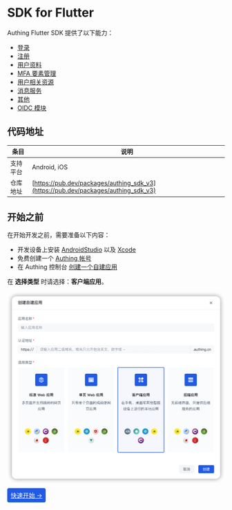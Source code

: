 # SDK for Flutter

<LastUpdated/>

Authing Flutter SDK 提供了以下能力：

* [登录](./apis/login.md)
* [注册](./apis/register.md)
* [用户资料](./apis/user.md)
* [MFA 要素管理](./apis/mfa.md)
* [用户相关资源](./apis/user-resources.md)
* [消息服务](./apis/message.md)
* [其他](./apis/utils.md)
* [OIDC 模块](./apis/oidc.md)

## 代码地址

| 条目     | 说明                                                         |
| -------- | ------------------------------------------------------------ |
| 支持平台 | Android, iOS                                                 |
| 仓库地址 | [https://pub.dev/packages/authing_sdk_v3](https://pub.dev/packages/authing_sdk_v3) |

## 开始之前

在开始开发之前，需要准备以下内容：

- 开发设备上安装 [AndroidStudio](https://developer.android.google.cn/studio) 以及 [Xcode](https://developer.apple.com/xcode/)
- 免费创建一个 [Authing 帐号](https://www.authing.cn/)
- 在 Authing 控制台 [创建一个自建应用](/guides/app-new/create-app/create-app.md)

在 **选择类型** 时请选择：**客户端应用**。

<img src="./images/create_client_application.png" alt="drawing" width="620"/>

<span style="background-color: #215ae5;a:link:color:#FFF;padding:8px;border-radius: 4px;"><a href="./quick.html" style="color:#FFF;">快速开始 →</a>
</span>

<br>



